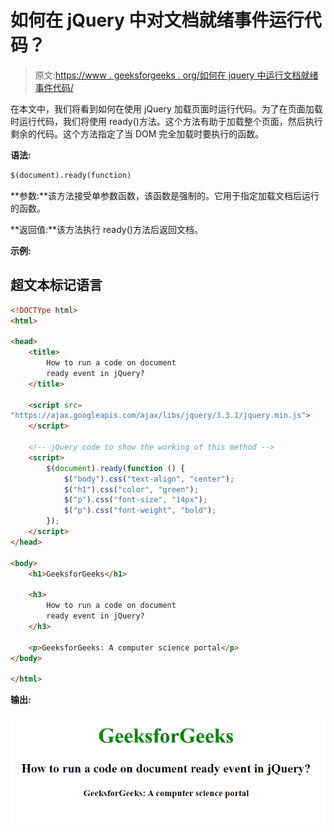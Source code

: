 # 如何在 jQuery 中对文档就绪事件运行代码？

> 原文:[https://www . geeksforgeeks . org/如何在 jquery 中运行文档就绪事件代码/](https://www.geeksforgeeks.org/how-to-run-a-code-on-document-ready-event-in-jquery/)

在本文中，我们将看到如何在使用 jQuery 加载页面时运行代码。为了在页面加载时运行代码，我们将使用 ready()方法。这个方法有助于加载整个页面，然后执行剩余的代码。这个方法指定了当 DOM 完全加载时要执行的函数。

**语法:**

```html
$(document).ready(function)
```

**参数:**该方法接受单参数函数，该函数是强制的。它用于指定加载文档后运行的函数。

**返回值:**该方法执行 ready()方法后返回文档。

**示例:**

## 超文本标记语言

```html
<!DOCTYpe html>
<html>

<head>
    <title>
        How to run a code on document
        ready event in jQuery?
    </title>

    <script src=
"https://ajax.googleapis.com/ajax/libs/jquery/3.3.1/jquery.min.js">
    </script>

    <!-- jQuery code to show the working of this method -->
    <script>
        $(document).ready(function () {
            $("body").css("text-align", "center");
            $("h1").css("color", "green");
            $("p").css("font-size", "14px");
            $("p").css("font-weight", "bold");
        });
    </script>
</head>

<body>
    <h1>GeeksforGeeks</h1>

    <h3>
        How to run a code on document
        ready event in jQuery?
    </h3>

    <p>GeeksforGeeks: A computer science portal</p>
</body>

</html>
```

**输出:**

![](img/56694054782bdee165a95b7e46c99501.png)